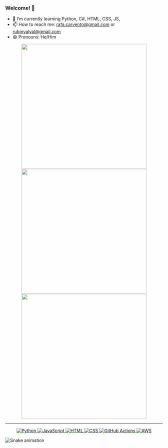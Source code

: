 ### Welcome! 👋

- 🌱 I’m currently learning Python, C#, HTML, CSS, JS, 
- 📫 How to reach me: rafa.carvento@gmail.com or rubinvalval@gmail.com
- 😄 Pronouns: He/Him

<p align="center">
  <img src="https://github-readme-stats.vercel.app/api?username=RafaRubio07&rank_icon=github&hide_border=true&show_icons=true&theme=neon" width="400">
  <img src="https://github-readme-streak-stats.herokuapp.com?user=RafaRubio07&theme=neon&hide_border=true" width="400">
  <img src="https://github-readme-stats.vercel.app/api/top-langs/?username=RafaRubio07&theme=neon&hide_border=true" width="400">
</p>

---
<p align="center">
  <a href="https://www.python.org/" target="_blank">
    <img src="https://img.shields.io/badge/Python-%2314354C.svg?style=flat-square&logo=python&logoColor=white" alt="Python">
  </a>
  <a href="https://www.javascript.com/" target="_blank">
    <img src="https://img.shields.io/badge/JavaScript-%23F7DF1E.svg?style=flat-square&logo=javascript&logoColor=black" alt="JavaScript">
  </a>
  <a href="https://html.com/" target="_blank">
    <img src="https://img.shields.io/badge/HTML-%23E34F26.svg?style=flat-square&logo=html5&logoColor=white" alt="HTML">
  </a>
  <a href="https://www.w3.org/Style/CSS/Overview.en.html" target="_blank">
    <img src="https://img.shields.io/badge/CSS-%231572B6.svg?style=flat-square&logo=css3&logoColor=white" alt="CSS">
  </a>
  <a href="https://github.com/features/actions" target="_blank">
    <img src="https://img.shields.io/badge/GitHub%20Actions-%232671E5.svg?style=flat-square&logo=github-actions&logoColor=white" alt="GitHub Actions">
  </a>
  <a href="https://aws.amazon.com/" target="_blank">
    <img src="https://img.shields.io/badge/AWS-%23FF9900.svg?style=flat-square&logo=amazon-aws&logoColor=white" alt="AWS">
  </a>
</p>

![Snake animation](https://github.com/RafaRubio07/RafaRubio07/blob/output/github-contribution-grid-snake.svg)
